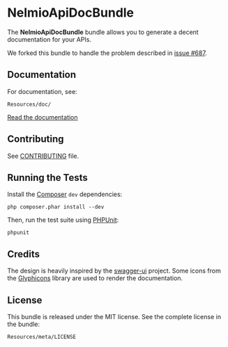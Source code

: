 NelmioApiDocBundle
==================

The **NelmioApiDocBundle** bundle allows you to generate a decent documentation
for your APIs.

We forked this bundle to handle the problem described in [issue #687](https://github.com/nelmio/NelmioApiDocBundle/issues/678).


Documentation
-------------

For documentation, see:

    Resources/doc/

[Read the documentation](https://github.com/nelmio/NelmioApiDocBundle/blob/master/Resources/doc/index.md)


Contributing
------------

See
[CONTRIBUTING](https://github.com/nelmio/NelmioApiDocBundle/blob/master/CONTRIBUTING.md)
file.


Running the Tests
-----------------

Install the [Composer](http://getcomposer.org/) `dev` dependencies:

    php composer.phar install --dev

Then, run the test suite using
[PHPUnit](https://github.com/sebastianbergmann/phpunit/):

    phpunit


Credits
-------

The design is heavily inspired by the
[swagger-ui](https://github.com/wordnik/swagger-ui) project.
Some icons from the [Glyphicons](http://glyphicons.com/) library are used to
render the documentation.


License
-------

This bundle is released under the MIT license. See the complete license in the
bundle:

    Resources/meta/LICENSE
